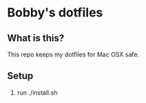 # Bobby's dotfiles
## What is this?
This repo keeps my dotfiles for Mac OSX safe.

## Setup
1. run ./install.sh
